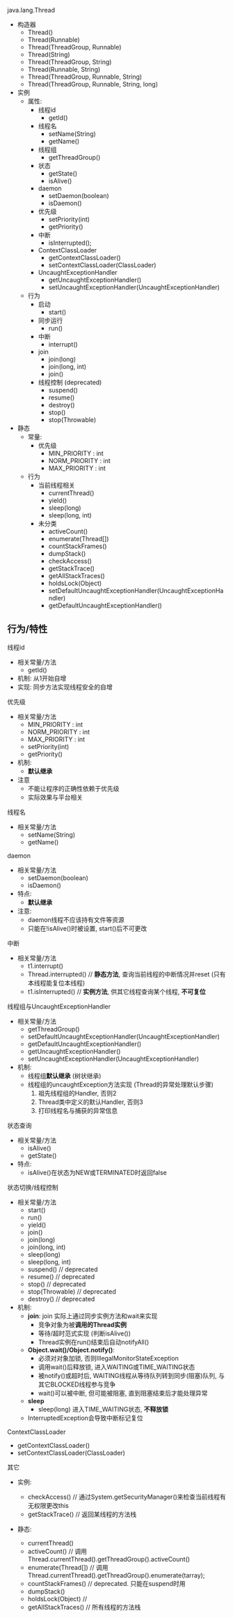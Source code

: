 java.lang.Thread

* 构造器
    * Thread()
    * Thread(Runnable)
    * Thread(ThreadGroup, Runnable)
    * Thread(String)
    * Thread(ThreadGroup, String)
    * Thread(Runnable, String)
    * Thread(ThreadGroup, Runnable, String)
    * Thread(ThreadGroup, Runnable, String, long)
* 实例
    * 属性:
        * 线程id
            * getId()
        * 线程名
            * setName(String)
            * getName()
        * 线程组
            * getThreadGroup()
        * 状态
            * getState()
            * isAlive()
        * daemon
            * setDaemon(boolean)
            * isDaemon()
        * 优先级
            * setPriority(int)
            * getPriority()
        * 中断
            * isInterrupted();
        * ContextClassLoader
            * getContextClassLoader()
            * setContextClassLoader(ClassLoader)
        * UncaughtExceptionHandler
            * getUncaughtExceptionHandler()
            * setUncaughtExceptionHandler(UncaughtExceptionHandler)
    * 行为
        * 启动
            * start()
        * 同步运行
            * run() 
        * 中断
            * interrupt()
        * join
            * join(long)
            * join(long, int)
            * join()
        * 线程控制 (deprecated)
            * suspend()
            * resume()
            * destroy()
            * stop()
            * stop(Throwable)
* 静态
    * 常量:
        * 优先级
            * MIN_PRIORITY : int
            * NORM_PRIORITY : int
            * MAX_PRIORITY : int
    * 行为
        * 当前线程相关
            * currentThread()
            * yield()
            * sleep(long)
            * sleep(long, int)
        * 未分类
            * activeCount()
            * enumerate(Thread[])
            * countStackFrames()
            * dumpStack()
            * checkAccess()
            * getStackTrace()
            * getAllStackTraces()
            * holdsLock(Object)
            * setDefaultUncaughtExceptionHandler(UncaughtExceptionHandler)
            * getDefaultUncaughtExceptionHandler()

## 行为/特性
线程id
* 相关常量/方法
    * getId()
* 机制: 从1开始自增
* 实现: 同步方法实现线程安全的自增

优先级
* 相关常量/方法
    * MIN_PRIORITY : int
    * NORM_PRIORITY : int
    * MAX_PRIORITY : int
    * setPriority(int)
    * getPriority()
* 机制:
    * **默认继承**
* 注意
    * 不能让程序的正确性依赖于优先级
    * 实际效果与平台相关

线程名
* 相关常量/方法
    * setName(String)
    * getName()

daemon
* 相关常量/方法
    * setDaemon(boolean)
    * isDaemon()
* 特点:
    * **默认继承**
* 注意:
    * daemon线程不应该持有文件等资源
    * 只能在!isAlive()时被设置, start()后不可更改

中断
* 相关常量/方法
    * t1.interrupt()
    * Thread.interrupted()    // **静态方法**, 查询当前线程的中断情况并reset (只有本线程能复位本线程)
    * t1.isInterrupted()      // **实例方法**, 供其它线程查询某个线程, **不可复位**

线程组与UncaughtExceptionHandler
* 相关常量/方法
    * getThreadGroup()
    * setDefaultUncaughtExceptionHandler(UncaughtExceptionHandler)
    * getDefaultUncaughtExceptionHandler()
    * getUncaughtExceptionHandler()
    * setUncaughtExceptionHandler(UncaughtExceptionHandler)
* 机制:
    * 线程组**默认继承** (树状继承)
    * 线程组的uncaughtException方法实现 (Thread的异常处理默认步骤)
        1. 祖先线程组的Handler, 否则2
        2. Thread类中定义的默认Handler, 否则3
        3. 打印线程名与捕获的异常信息

状态查询
* 相关常量/方法
    * isAlive()
    * getState()
* 特点:
    * isAlive()在状态为NEW或TERMINATED时返回false

状态切换/线程控制
* 相关常量/方法
    * start()
    * run()
    * yield()
    * join()
    * join(long)
    * join(long, int)
    * sleep(long)
    * sleep(long, int)
    * suspend()         // deprecated
    * resume()          // deprecated
    * stop()            // deprecated
    * stop(Throwable)   // deprecated
    * destroy()         // deprecated
* 机制:
    * **join**: join 实际上通过同步实例方法和wait来实现
        * 竞争对象为被**调用的Thread实例**
        * 等待/超时范式实现 (判断isAlive())
        * Thread实例在run()结束后自动notifyAll()
    * **Object.wait()/Object.notify()**:
        * 必须对对象加锁, 否则IllegalMonitorStateException
        * 调用wait()后释放锁, 进入WAITING或TIME_WAITING状态
        * 被notify()或超时后, WAITING线程从等待队列转到同步(阻塞)队列, 与其它BLOCKED线程参与竞争
        * wait()可以被中断, 但可能被阻塞, 直到阻塞结束后才能处理异常
    * **sleep**
        * sleep(long) 进入TIME_WAITING状态, **不释放锁**
    * InterruptedException会导致中断标记复位


ContextClassLoader
* getContextClassLoader()
* setContextClassLoader(ClassLoader)

其它
* 实例:
    * checkAccess()         // 通过System.getSecurityManager()来检查当前线程有无权限更改this
    * getStackTrace()       // 返回某线程的方法栈

* 静态:
    * currentThread()
    * activeCount()         // 调用Thread.currentThread().getThreadGroup().activeCount()
    * enumerate(Thread[])   // 调用Thread.currentThread().getThreadGroup().enumerate(tarray);
    * countStackFrames()    // deprecated. 只能在suspend时用
    * dumpStack()           
    * holdsLock(Object)     //
    * getAllStackTraces()   // 所有线程的方法栈












